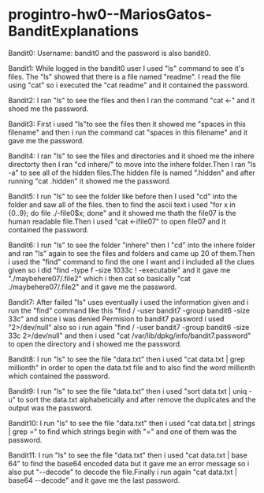 # progintro-hw0--MariosGatos-BanditExplanations
Bandit0: 
Username: bandit0 and the password is also bandit0.


Bandit1:
While logged in the bandit0 user I used "ls" command to see it's files. The "ls"    showed that there is a file named "readme". I read the file using "cat" so i executed the "cat readme" and it contained the password. 


Bandit2:
I ran "ls" to see the files and then I ran the command "cat <-" and it shoed me the password.


Bandit3:
First i used "ls"to see the files then it showed me "spaces in this filename" and then i run the command cat "spaces in this filename" and it gave me the password.


Bandit4:
I ran "ls" to see the files and directories and it shoed me the inhere directorty then I ran "cd inhere/" to move into the inhere folder.Then I ran "ls -a" to see all of the hidden files.The hidden file is named ".hidden" and after running "cat .hidden" it showed me the password.


Bandit5:
I run "ls" to see the folder like before then I used "cd" into the folder and saw all of the files. then to find the ascii text i used "for x in {0..9}; do file ./-file0$x; done" and it showed me thath the file07 is the human readable file.Then i used "cat <-ifile07" to open file07 and it contained the password.  


Bandit6:
I run "ls" to see the folder "inhere" then I "cd" into the inhere folder and ran "ls" again to see the files and folders and came up 20 of them.Then i used the "find" command to find the one I want and i included all the clues given so i did 
"find -type f -size 1033c ! -executable" and it gave me "./maybehere07/.file2" which i then cat so basically "cat ./maybehere07/.file2" and it gave me the password. 


Bandit7:
After failed "ls" uses eventually i used the information given and i run the "find" command like this "find / -user bandit7 -group bandit6 -size 33c" and since i was denied Permision to bandit7 password i used "2>/dev/null" also so i run again 
"find / -user bandit7 -group bandit6 -size 33c 2>/dev/null" and then i used 
"cat /var/lib/dpkg/info/bandit7.password" to open the directory and i showed me the password. 


Bandit8:
I run "ls" to see the file "data.txt" then i used "cat data.txt | grep millionth" in order to open the data.txt file and to also find the word millionth which contained the password.


Bandit9:
I run "ls" to see the file "data.txt" then i used "sort data.txt | uniq -u" to sort the data.txt alphabetically and after remove the duplicates and the output was the password.


Bandit10:
I run "ls" to see the file "data.txt" then i used "cat data.txt | strings | grep =" to find which strings begin with "=" and one of them was the password.


Bandit11:
I run "ls" to see the file "data.txt" then i used "cat data.txt | base 64" to find the base64 encoded data but it gave me an error message so i also put "--decode" to decode the file.Finally i run again "cat data.txt | base64 --decode" and it gave me the last password.
